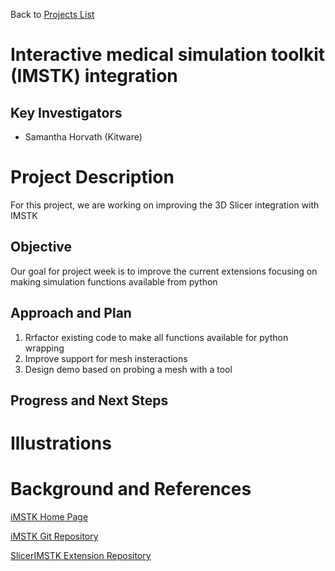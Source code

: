Back to [Projects List](../../../PW32_2019_London_Canada/README.md#ProjectsList)

# Interactive medical simulation toolkit (IMSTK) integration

## Key Investigators

- Samantha Horvath (Kitware)

# Project Description

For this project, we are working on improving the 3D Slicer integration with IMSTK  

## Objective

Our goal for project week is to improve the current extensions focusing on making simulation functions available from python

## Approach and Plan

1. Rrfactor existing code to make all functions available for python wrapping
2. Improve support for mesh insteractions
3. Design demo based on probing a mesh with a tool

## Progress and Next Steps


# Illustrations


# Background and References

<!-- If you developed any software, include link to the source code repository. If possible, also add links to sample data, and to any relevant publications. -->
[iMSTK Home Page](https://www.imstk.org)

[iMSTK Git Repository](https://gitlab.kitware.com/iMSTK/iMSTK)

[SlicerIMSTK Extension Repository](https://gitlab.kitware.com/iMSTK/slicerimstk)
